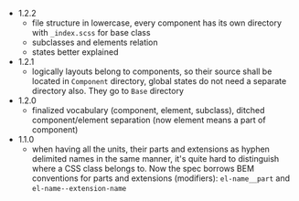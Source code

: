 * 1.2.2
  - file structure in lowercase, every component has its own directory with `_index.scss` for base class
  - subclasses and elements relation
  - states better explained
* 1.2.1
  - logically layouts belong to components, so their source shall be located in `Component` directory, global states do not need a separate directory also. They go to `Base` directory
* 1.2.0
  - finalized vocabulary (component, element, subclass), ditched component/element separation (now element means a part of component)
* 1.1.0
  - when having all the units, their parts and extensions as hyphen delimited names in the same manner, it's quite hard to distinguish where a CSS class belongs to. Now the spec borrows BEM conventions for parts and extensions (modifiers): `el-name__part` and `el-name--extension-name`
